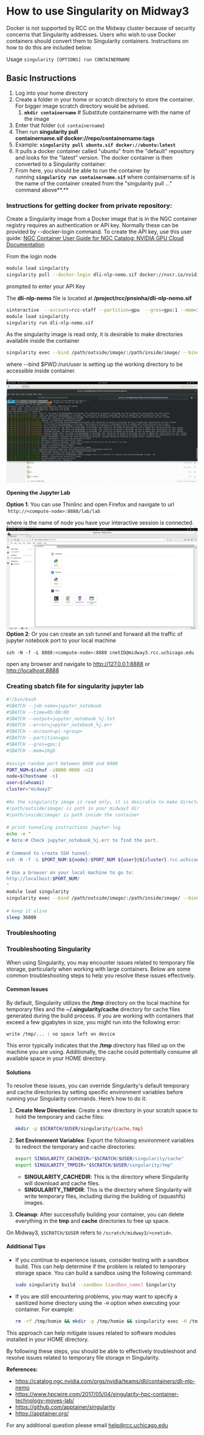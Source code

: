 # How to use Singularity on Midway3

Docker is not supported by RCC on the Midway cluster because of security concerns that Singularity addresses. Users who wish to use Docker containers should convert them to Singularity containers. Instructions on how to do this are included below.

Usage `singularity [OPTIONS] run CONTAINERNAME`

## **Basic Instructions**

1. Log into your home directory
2. Create a folder in your home or scratch directory to store the container. For bigger image scratch directory would be advised.
    1. **`mkdir containername`** # Substitute containername with the name of the image
3. Enter that folder (`cd containername`)
4. Then run **singularity pull containername.sif docker://repo/containername:tags**
5. Example: **`singularity pull ubuntu.sif docker://ubuntu:latest`**
6. It pulls a docker container called "ubuntu" from the "default" repository and looks for the "latest" version. The docker container is then converted to a Singularity container.
7. From here, you should be able to run the container by running **`singularity run containername.sif`** where containername.sif is the name of the container created from the "singularity pull ..." command above**.**

### **Instructions for getting docker from private repository:**

Create a Singularity image from a Docker image that is in the NGC container registry requires an authentication or API key. Normally these can be provided by --docker-login command. To create the API key, use this user guide: [NGC Container User Guide for NGC Catalog: NVIDIA GPU Cloud Documentation](https://docs.nvidia.com/ngc/ngc-catalog-user-guide/index.html)

From the login node

```bash
module load singularity
singularity pull --docker-login dli-nlp-nemo.sif docker://nvcr.io/nvidia/dli/dli-nlp-nemo:v3-nemo1.0.1
```

prompted to enter your API Key

The **dli-nlp-nemo** file is located at **/project/rcc/pnsinha/dli-nlp-nemo.sif**

```bash
sinteractive  --account=rcc-staff --partition=gpu  --gres=gpu:1 --mem=16gb
module load singularity
singularity run dli-nlp-nemo.sif
```

As the singularity image is read only, it is desirable to make directories available inside the container

```bash
singularity exec --bind /path/outside/image/:/path/inside/image/ --bind $PWD:/run/user dli-nlp-nemo.sif
```

where
--bind $PWD:/run/user is setting up the working directory to be accessible inside container.

![](images/run.png)

**Opening the Jupyter Lab**

**Option 1**: You can use Thinlinc and open Firefox and navigate to url  `http://<compute-node>:8888/lab/lab`

where <compute-node> is the name of node you have your interactive session is connected.
![](images/jlab.png)
**Option 2**: Or you can create an ssh tunnel and forward all the traffic of jupyter notebook port to your local machine

`ssh -N -f -L 8888:<compute-node>:8888 cnetID@midway3.rcc.uchicago.edu`

open any browser and navigate to <http://127.0.0.1:8888> or <http://localhost:8888>

### Creating sbatch file for singularity jupyter lab

```bash
#!/bin/bash
#SBATCH --job-name=jupyter_notebook
#SBATCH --time=05:00:00
#SBATCH --output=jupyter_notebook_%j.txt
#SBATCH --error=jupyter_notebook_%j.err
#SBATCH --account=pi-<group>
#SBATCH --partition=gpu  
#SBATCH --gres=gpu:1
#SBATCH --mem=16gb

#assign random port between 8000 and 9000
PORT_NUM=$(shuf -i8000-9000 -n1)
node=$(hostname -s)
user=$(whoami)
cluster="midway3"

#As the singularity image is read only, it is desirable to make directories available inside the container
#/path/outside/image/ is path in your midway3 dir
#/path/inside/image/ is path inside the container

# print tunneling instructions jupyter-log
echo -e "
# Note:# Check jupyter_notebook_%j.err to find the port.

# Command to create SSH tunnel:
ssh -N -f -L $PORT_NUM:${node}:$PORT_NUM ${user}@${cluster}.rcc.uchicago.edu

# Use a browser on your local machine to go to:
http://localhost:$PORT_NUM/
"
module load singularity
singularity exec --bind /path/outside/image/:/path/inside/image/ --bind $PWD:/run/user dli-nlp-nemo.sif jupyter lab --no-browser --ip=${node} --port=$PORT_NUM

# keep it alive
sleep 36000
```

### Troubleshooting

### Troubleshooting Singularity

When using Singularity, you may encounter issues related to temporary file storage, particularly when working with large containers. Below are some common troubleshooting steps to help you resolve these issues effectively.

#### Common Issues

By default, Singularity utilizes the **/tmp** directory on the local machine for temporary files and the **~/.singularity/cache** directory for cache files generated during the build process. If you are working with containers that exceed a few gigabytes in size, you might run into the following error:

```
write /tmp/... : no space left on device
```

This error typically indicates that the **/tmp** directory has filled up on the machine you are using. Additionally, the cache could potentially consume all available space in your HOME directory.

#### Solutions

To resolve these issues, you can override Singularity's default temporary and cache directories by setting specific environment variables before running your Singularity commands. Here’s how to do it:

1. **Create New Directories**: Create a new directory in your scratch space to hold the temporary and cache files:

   ```bash
   mkdir -p $SCRATCH/$USER/singularity/{cache,tmp}
   ```

2. **Set Environment Variables**: Export the following environment variables to redirect the temporary and cache directories:

   ```bash
   export SINGULARITY_CACHEDIR="$SCRATCH/$USER/singularity/cache"
   export SINGULARITY_TMPDIR="$SCRATCH/$USER/singularity/tmp"
   ```

   - **SINGULARITY_CACHEDIR**: This is the directory where Singularity will download and cache files.
   - **SINGULARITY_TMPDIR**: This is the directory where Singularity will write temporary files, including during the building of (squashfs) images.

3. **Cleanup**: After successfully building your container, you can delete everything in the **tmp** and **cache** directories to free up space.

On Midway3, `$SCRATCH/$USER` refers to `/scratch/midway3/<cnetid>`.

#### Additional Tips

- If you continue to experience issues, consider testing with a sandbox build. This can help determine if the problem is related to temporary storage space. You can build a sandbox using the following command:

   ```bash
   sudo singularity build --sandbox [sandbox_name] Singularity
   ```

- If you are still encountering problems, you may want to specify a sanitized home directory using the `-H` option when executing your container. For example:

   ```bash
   rm -rf /tmp/homie && mkdir -p /tmp/homie && singularity exec -H /tmp/homie analysis.img /bin/bash
   ```

This approach can help mitigate issues related to software modules installed in your HOME directory.

By following these steps, you should be able to effectively troubleshoot and resolve issues related to temporary file storage in Singularity.

**References:**

* <https://catalog.ngc.nvidia.com/orgs/nvidia/teams/dli/containers/dli-nlp-nemo>
* <https://www.hpcwire.com/2017/05/04/singularity-hpc-container-technology-moves-lab/>
* <https://github.com/apptainer/singularity>
* <https://apptainer.org/>

For any additional question please email <help@rcc.uchicago.edu>
